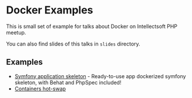 Docker Examples
================================

This is small set of example for talks about Docker on Intellectsoft PHP meetup.

You can also find slides of this talks in `slides` directory.

## Examples

 - [Symfony application skeleton](https://github.com/intellectsoft-uk/symfony-skeleton) - Ready-to-use app dockerized symfony skeleton, with Behat and PhpSpec included!
 - [Containers hot-swap](swap)
